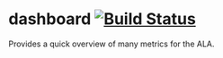dashboard [![Build Status](https://travis-ci.org/mbohun/dashboard.svg)](https://travis-ci.org/mbohun/dashboard)
=========

Provides a quick overview of many metrics for the ALA.
